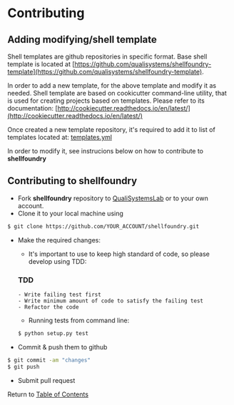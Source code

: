 # Contributing

## Adding modifying/shell template
Shell templates are github repositories in specific format. Base shell template is located at
[https://github.com/qualisystems/shellfoundry-template](https://github.com/qualisystems/shellfoundry-template).

In order to add a new template, for the above template and modify it as needed. Shell template are based on
cookicutter command-line utility, that is used for creating projects based on templates.
Please refer to its documentation: [http://cookiecutter.readthedocs.io/en/latest/](http://cookiecutter.readthedocs.io/en/latest/)

Once created a new template repository, it's required to add it to list of templates located at:
[templates.yml](../templates.yml)

In order to modify it, see instrucions below on how to contribute to **shellfoundry**


## Contributing to shellfoundry

- Fork **shellfoundry** repository to [QualiSystemsLab](https://github.com/qualisystemslab) or to your own account.
- Clone it to your local machine using

```bash
$ git clone https://github.com/YOUR_ACCOUNT/shellfoundry.git
```

- Make the required changes:
    - It's important to use to keep high standard of code, so please develop using TDD:
    ### TDD
      - Write failing test first
      - Write minimum amount of code to satisfy the failing test
      - Refactor the code

    - Running tests from command line:
    ```bash
    $ python setup.py test
    ```

- Commit & push them to github
```bash
$ git commit -am "changes"
$ git push
```
- Submit pull request



Return to [Table of Contents](readme.md)
